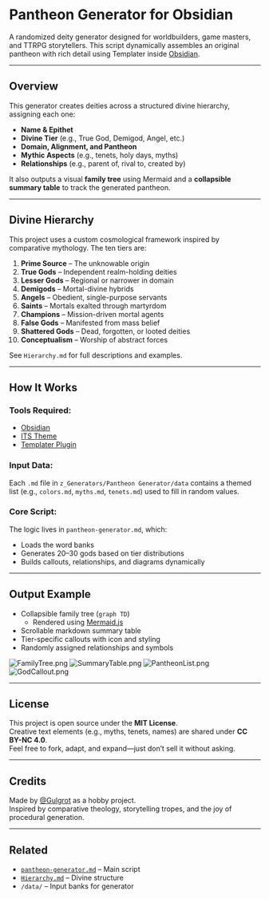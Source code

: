 # Pantheon Generator for Obsidian

A randomized deity generator designed for worldbuilders, game masters, and TTRPG storytellers. This script dynamically assembles an original pantheon with rich detail using Templater inside [Obsidian](https://obsidian.md/).

---

## Overview

This generator creates deities across a structured divine hierarchy, assigning each one:

- **Name & Epithet**
- **Divine Tier** (e.g., True God, Demigod, Angel, etc.)
- **Domain, Alignment, and Pantheon**
- **Mythic Aspects** (e.g., tenets, holy days, myths)
- **Relationships** (e.g., parent of, rival to, created by)

It also outputs a visual **family tree** using Mermaid and a **collapsible summary table** to track the generated pantheon.

---

## Divine Hierarchy

This project uses a custom cosmological framework inspired by comparative mythology. The ten tiers are:

1. **Prime Source** – The unknowable origin
2. **True Gods** – Independent realm-holding deities
3. **Lesser Gods** – Regional or narrower in domain
4. **Demigods** – Mortal-divine hybrids
5. **Angels** – Obedient, single-purpose servants
6. **Saints** – Mortals exalted through martyrdom
7. **Champions** – Mission-driven mortal agents
8. **False Gods** – Manifested from mass belief
9. **Shattered Gods** – Dead, forgotten, or looted deities
10. **Conceptualism** – Worship of abstract forces

See `Hierarchy.md` for full descriptions and examples.

---

## How It Works

### Tools Required:
- [Obsidian](https://obsidian.md/)
- [ITS Theme](https://github.com/SlRvb/Obsidian--ITS-Theme)
- [Templater Plugin](https://github.com/SilentVoid13/Templater)

### Input Data:
Each `.md` file in `z_Generators/Pantheon Generator/data` contains a themed list (e.g., `colors.md`, `myths.md`, `tenets.md`) used to fill in random values.

### Core Script:
The logic lives in `pantheon-generator.md`, which:
- Loads the word banks
- Generates 20–30 gods based on tier distributions
- Builds callouts, relationships, and diagrams dynamically

---

## Output Example

- Collapsible family tree (`graph TD`)
	- Rendered using [Mermaid.js](https://mermaid.js.org/)
- Scrollable markdown summary table
- Tier-specific callouts with icon and styling
- Randomly assigned relationships and symbols

![FamilyTree.png](example/FamilyTree.png)
![SummaryTable.png](example/SummaryTable.png)
![PantheonList.png](example/PantheonList.png)
![GodCallout.png](example/GodCallout.png)



---

## License

This project is open source under the **MIT License**.  
Creative text elements (e.g., myths, tenets, names) are shared under **CC BY-NC 4.0**.  
Feel free to fork, adapt, and expand—just don’t sell it without asking.

---

## Credits

Made by [@Gulgrot](https://github.com/Gulgrot) as a hobby project.  
Inspired by comparative theology, storytelling tropes, and the joy of procedural generation.

---

## Related

- [`pantheon-generator.md`](./pantheon-generator.md) – Main script
- [`Hierarchy.md`](./Hierarchy.md) – Divine structure
- `/data/` – Input banks for generator

